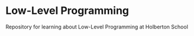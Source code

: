 <h1>Low-Level Programming</h1>
Repository for learning about Low-Level Programming at Holberton School<br>
